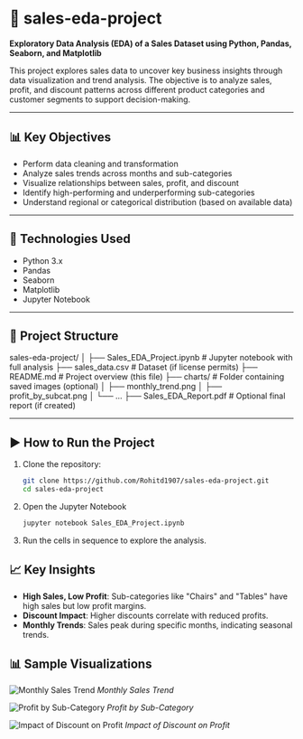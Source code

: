 # 🛒 sales-eda-project

**Exploratory Data Analysis (EDA) of a Sales Dataset using Python, Pandas, Seaborn, and Matplotlib**

This project explores sales data to uncover key business insights through data visualization and trend analysis. The objective is to analyze sales, profit, and discount patterns across different product categories and customer segments to support decision-making.

---

## 📊 Key Objectives

- Perform data cleaning and transformation
- Analyze sales trends across months and sub-categories
- Visualize relationships between sales, profit, and discount
- Identify high-performing and underperforming sub-categories
- Understand regional or categorical distribution (based on available data)

---

## 🔧 Technologies Used

- Python 3.x
- Pandas
- Seaborn
- Matplotlib
- Jupyter Notebook

---

## 📁 Project Structure
sales-eda-project/
│
├── Sales_EDA_Project.ipynb # Jupyter notebook with full analysis
├── sales_data.csv # Dataset (if license permits)
├── README.md # Project overview (this file)
├── charts/ # Folder containing saved images (optional)
│ ├── monthly_trend.png
│ ├── profit_by_subcat.png
│ └── ...
├── Sales_EDA_Report.pdf # Optional final report (if created)


---

## ▶️ How to Run the Project

1. Clone the repository:
   ```bash
   git clone https://github.com/Rohitd1907/sales-eda-project.git
   cd sales-eda-project
2. Open the Jupyter Notebook
   ``` bash
   jupyter notebook Sales_EDA_Project.ipynb
3. Run the cells in sequence to explore the analysis.

## 📈 Key Insights

- **High Sales, Low Profit**: Sub-categories like "Chairs" and "Tables" have high sales but low profit margins.
- **Discount Impact**: Higher discounts correlate with reduced profits.
- **Monthly Trends**: Sales peak during specific months, indicating seasonal trends.


## 📊 Sample Visualizations

![Monthly Sales Trend](charts/Monthly_Sales_Trend.png)
*Monthly Sales Trend*

![Profit by Sub-Category](charts/Total_Profit_By_Sub-Category.png)
*Profit by Sub-Category*

![Impact of Discount on Profit](charts/Impact_of_Discount_on_Profit.png)
*Impact of Discount on Profit*

